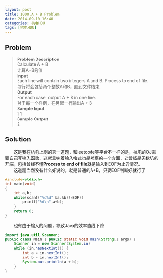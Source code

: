 ```yaml
---
layout: post
title: 1000.A + B Problem
date: 2014-09-10 16:40
categories: 杭电HDU
tags: [杭电HDU]
---
```

## Problem
>**Problem Description**  
Calculate A + B  
计算A+B的值  
**Input**  
Each line will contain two integers A and B. Process to end of file.  
每行将会包括两个整数A和B，直到文件结束  
**Output**  
For each case, output A + B in one line.  
对于每一个样例，在另起一行输出A + B  
**Sample Input**  
1 1  
**Sample Output**  
2  

## Solution
　　这是我在杭电上刷的第一道题，和leetcode等平台不一样的是，杭电的OJ需要自己写输入函数，这就意味着输入格式也是考察的一个方面，这曾经是无数坑的开端，包括曾经不懂**Process to end of file**就是输入到EOF为止的情况。<br>
　　这道题当然没有什么好说的，就是普通的A+B，只要EOF判断好就行了
```cpp
#include<stdio.h>
int main(void)
{
    int a,b;
    while(scanf("%d%d",&a,&b)!=EOF){
        printf("%d\n",a+b);
    }
    return 0;
}
```
　　也有由于输入的问题，导致Java的效率直线下降
```java
import java.util.Scanner;
public class Main { public static void main(String[] args) {  
    Scanner in = new Scanner(System.in);
    while (in.hasNextInt()) {   
        int a = in.nextInt();   
        int b = in.nextInt();   
        System.out.println(a + b);
    } 
}
```